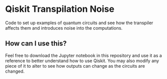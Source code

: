# Qiskit Transpilation Noise
Code to set up examples of quantum circuits and see how the transpiler affects them and introduces noise into the computations.

## How can I use this?
Feel free to download the Jupyter notebook in this repository and use it as a reference to better understand how to use Qiskit. You may also modify any piece of it to alter to see how outputs can change as the circuits are changed.
